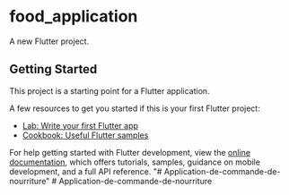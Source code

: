 # food_application

A new Flutter project.

## Getting Started

This project is a starting point for a Flutter application.

A few resources to get you started if this is your first Flutter project:

- [Lab: Write your first Flutter app](https://docs.flutter.dev/get-started/codelab)
- [Cookbook: Useful Flutter samples](https://docs.flutter.dev/cookbook)

For help getting started with Flutter development, view the
[online documentation](https://docs.flutter.dev/), which offers tutorials,
samples, guidance on mobile development, and a full API reference.
"# Application-de-commande-de-nourriture" 
#   A p p l i c a t i o n - d e - c o m m a n d e - d e - n o u r r i t u r e  
 